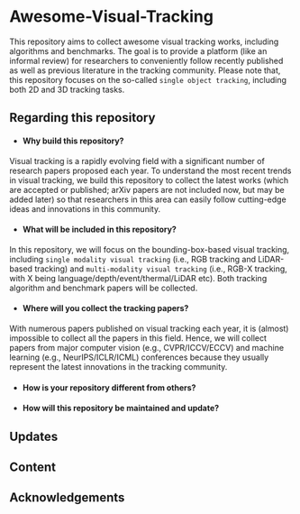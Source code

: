 # Awesome-Visual-Tracking
This repository aims to collect awesome visual tracking works, including algorithms and benchmarks. The goal is to provide a platform (like an informal review) for researchers to conveniently follow recently published as well as previous literature in the tracking community. Please note that, this repository focuses on the so-called `single object tracking`, including both 2D and 3D tracking tasks.


## Regarding this repository

* #### Why build this repository?
  
Visual tracking is a rapidly evolving field with a significant number of research papers proposed each year. To understand the most recent trends in visual tracking, we build this repository to collect the latest works (which are accepted or published; arXiv papers are not included now, but may be added later) so that researchers in this area can easily follow cutting-edge ideas and innovations in this community. 

* #### What will be included in this repository?

In this repository, we will focus on the bounding-box-based visual tracking, including `single modality visual tracking` (i.e., RGB tracking and LiDAR-based tracking) and `multi-modality visual tracking` (i.e., RGB-X tracking, with X being language/depth/event/thermal/LiDAR etc). Both tracking algorithm and benchmark papers will be collected.

* #### Where will you collect the tracking papers?

With numerous papers published on visual tracking each year, it is (almost) impossible to collect all the papers in this field. Hence, we will collect papers from major computer vision (e.g., CVPR/ICCV/ECCV) and machine learning (e.g., NeurIPS/ICLR/ICML) conferences because they usually represent the latest innovations in the tracking community. 

* #### How is your repository different from others?

* #### How will this repository be maintained and update?

## Updates

## Content



## Acknowledgements

